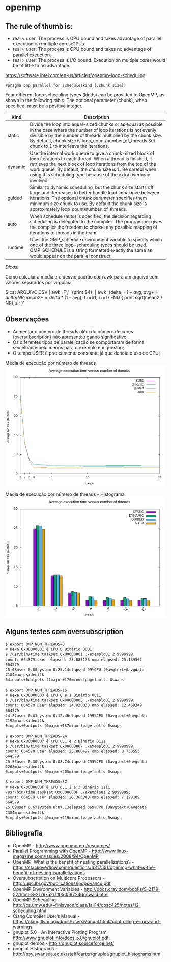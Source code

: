 # openmp

The rule of thumb is:
---------------------

* real < user: The process is CPU bound and takes advantage of parallel execution on multiple cores/CPUs.
* real ≈ user: The process is CPU bound and takes no advantage of parallel exeuction.
* real > user: The process is I/O bound. Execution on multiple cores would be of little to no advantage.

https://software.intel.com/en-us/articles/openmp-loop-scheduling

```
#pragma omp parallel for schedule(kind [,chunk size])
```

Four different loop scheduling types (kinds) can be provided to OpenMP, as shown in the following table. The optional parameter (chunk), when specified, must be a positive integer.

| Kind	  | Description |
| ------- | ----------- |
|static	  | Divide the loop into equal-sized chunks or as equal as possible in the case where the number of loop iterations is not evenly divisible by the number of threads multiplied by the chunk size. By default, chunk size is loop_count/number_of_threads.Set chunk to 1 to interleave the iterations. |
| dynamic | Use the internal work queue to give a chunk-sized block of loop iterations to each thread. When a thread is finished, it retrieves the next block of loop iterations from the top of the work queue. By default, the chunk size is 1. Be careful when using this scheduling type because of the extra overhead involved. |
| guided  | Similar to dynamic scheduling, but the chunk size starts off large and decreases to better handle load imbalance between iterations. The optional chunk parameter specifies them minimum size chunk to use. By default the chunk size is approximately loop_count/number_of_threads. |
| auto	  | When schedule (auto) is specified, the decision regarding scheduling is delegated to the compiler. The programmer gives the compiler the freedom to choose any possible mapping of iterations to threads in the team. |
| runtime | Uses the OMP_schedule environment variable to specify which one of the three loop-scheduling types should be used. OMP_SCHEDULE is a string formatted exactly the same as would appear on the parallel construct. |

*Dicas:*

Como calcular a média e o desvio padrão com awk para um arquivo com valores separados por virgulas:

$ cat ARQUIVO.CSV | awk -F',' '{print $4}' | awk '{delta = $1 - avg; avg += delta / NR; mean2 += delta * ($1 - avg); t+=$1; i+=1} END { print sqrt(mean2 / NR),t/i; }'

Observações
-----------
* Aumentar o número de threads além do número de cores (oversubscription) não apresentou ganho significativo;
* Os diferentes tipos de paralelização se comportaram de forma semelhante pelo menos para o exemplo em questão;
* O tempo USER é praticamente constante já que denota o uso de CPU;

Média de execução por número de threads
![Média de execução por número de threads](imagens/media-desvio-padrao.png)

Média de execução por número de threads - Histograma
![Média de execução por número de threads - Histograma](imagens/media-desvio-padrao-histograma.png)

Alguns testes com oversubscription
----------------------------------
```
$ export OMP_NUM_THREADS=8
# Hexa 0x00000001 é CPU 0 Binário 0001
$ /usr/bin/time taskset 0x00000001 ./exemplo01 2 9999999;
count: 664579 user elapsed: 25.085136 omp elapsed: 25.139567                         
664579                                    
25.08user 0.00system 0:25.14elapsed 99%CPU (0avgtext+0avgdata 2184maxresident)k      
64inputs+0outputs (1major+170minor)pagefaults 0swaps                                 

$ export OMP_NUM_THREADS=16
# Hexa 0x00000003 é CPU 0 e 1 Binário 0011
$ /usr/bin/time taskset 0x00000003 ./exemplo01 2 9999999;
count: 664579 user elapsed: 24.838033 omp elapsed: 12.459349                         
664579                                    
24.82user 0.01system 0:12.46elapsed 199%CPU (0avgtext+0avgdata 2192maxresident)k     
0inputs+0outputs (0major+187minor)pagefaults 0swaps                                  

$ export OMP_NUM_THREADS=24
# Hexa 0x00000007 é CPU 0,1 e 2 Binário 0111
$ /usr/bin/time taskset 0x00000007 ./exemplo01 2 9999999;
count: 664579 user elapsed: 25.868427 omp elapsed: 8.738553                          
664579                                    
25.56user 0.30system 0:08.74elapsed 295%CPU (0avgtext+0avgdata 2268maxresident)k     
0inputs+0outputs (0major+205minor)pagefaults 0swaps                                  

$ export OMP_NUM_THREADS=32
# Hexa 0x0000000F é CPU 0,1,2 e 3 Binário 1111
/usr/bin/time taskset 0x0000000F ./exemplo01 2 9999999;
count: 664579 user elapsed: 26.363840 omp elapsed: 7.129109                          
664579                                    
25.69user 0.67system 0:07.13elapsed 369%CPU (0avgtext+0avgdata 2384maxresident)k     
0inputs+0outputs (0major+219minor)pagefaults 0swaps       
```

Bibliografia
------------

* OpenMP - http://www.openmp.org/resources/
* Parallel Programming with OpenMP - http://www.linux-magazine.com/Issues/2008/94/OpenMP
* OpenMP: What is the benefit of nesting parallelizations? - https://stackoverflow.com/questions/4317551/openmp-what-is-the-benefit-of-nesting-parallelizations
* Oversubscription on Multicore Processors - http://upc.lbl.gov/publications/ipdps-iancu.pdf
* OpenMP Environment Variables - http://docs.cray.com/books/S-2179-52/html-S-2179-52/z1050587246oswald.html
* OpenMP Scheduling - http://cs.umw.edu/~finlayson/class/fall14/cpsc425/notes/12-scheduling.html
* Clang Compiler User’s Manual - https://clang.llvm.org/docs/UsersManual.html#controlling-errors-and-warnings
* gnuplot 5.0 - An Interactive Plotting Program http://www.gnuplot.info/docs_5.0/gnuplot.pdf
* gnuplot demos - http://gnuplot.sourceforge.net/
* gnuplot Histograms - http://psy.swansea.ac.uk/staff/carter/gnuplot/gnuplot_histograms.htm

